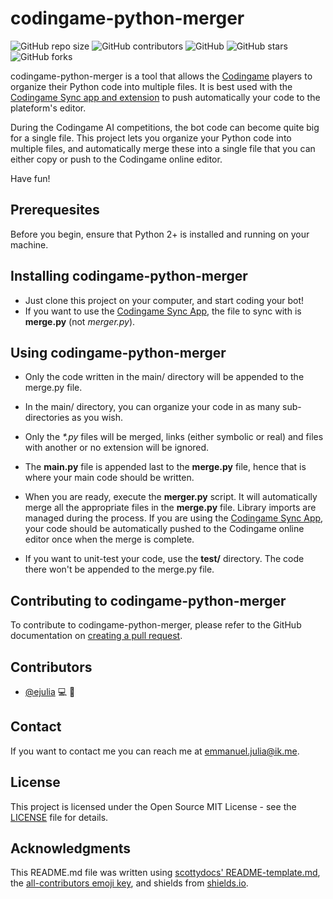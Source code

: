 # codingame-python-merger

<!--- For more shields, check https://shields.io --->
![GitHub repo size](https://img.shields.io/github/repo-size/ejulia/codingame-python-merger?style=flat)
![GitHub contributors](https://img.shields.io/github/contributors/ejulia/codingame-python-merger)
![GitHub](https://img.shields.io/github/license/ejulia/codingame-python-merger)
![GitHub stars](https://img.shields.io/github/stars/ejulia/codingame-python-merger?style=social)
![GitHub forks](https://img.shields.io/github/forks/ejulia/codingame-python-merger?label=Fork&style=social)

codingame-python-merger is a tool that allows the [Codingame](https://www.codingame.com/home) players to organize their Python code into multiple files. It is best used with the [Codingame Sync app and extension](https://www.codingame.com/forum/t/codingame-sync-beta/614) to push automatically your code to the plateform's editor.

During the Codingame AI competitions, the bot code can become quite big for a single file. This project lets you organize your Python code into multiple files, and automatically merge these into a single file that you can either copy or push to the Codingame online editor.

Have fun!


## Prerequesites

Before you begin, ensure that Python 2+ is installed and running on your machine.


## Installing codingame-python-merger

* Just clone this project on your computer, and start coding your bot!
* If you want to use the [Codingame Sync App](https://www.codingame.com/forum/t/codingame-sync-beta/614), the file to sync with is **merge.py** (not *merger.py*).


## Using codingame-python-merger

* Only the code written in the main/ directory will be appended to the merge.py file.
* In the main/ directory, you can organize your code in as many sub-directories as you wish.
* Only the *\*.py* files will be merged, links (either symbolic or real) and files with another or no extension will be ignored.
* The **main.py** file is appended last to the **merge.py** file, hence that is where your main code should be written.
* When you are ready, execute the **merger.py** script. It will automatically merge all the appropriate files in the **merge.py** file. Library imports are managed during the process. If you are using the [Codingame Sync App](https://www.codingame.com/forum/t/codingame-sync-beta/614), your code should be automatically pushed to the Codingame online editor once when the merge is complete.

* If you want to unit-test your code, use the **test/** directory. The code there won't be appended to the merge.py file.


## Contributing to codingame-python-merger

To contribute to codingame-python-merger, please refer to the GitHub documentation on [creating a pull request](https://docs.github.com/en/pull-requests/collaborating-with-pull-requests/proposing-changes-to-your-work-with-pull-requests/creating-a-pull-request).

## Contributors

* [@ejulia](https://github.com/ejulia) 💻 📖


## Contact

If you want to contact me you can reach me at emmanuel.julia@ik.me.


## License

This project is licensed under the Open Source MIT License - see the [LICENSE](https://github.com/ejulia/codingame-python-merger/blob/main/LICENSE) file for details.


## Acknowledgments

This README.md file was written using [scottydocs' README-template.md](https://github.com/scottydocs/README-template.md), the [all-contributors emoji key](https://allcontributors.org/docs/en/emoji-key), and shields from [shields.io](https://shields.io/).

